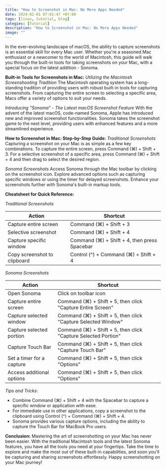 ```yaml
---
title: "How to Screenshot in Mac: No More Apps Needed"
date: 2024-02-01 07:01:47 +07:00
tags: [linux, tutorial, blog]
categies: [Tutorial]
description: "How to Screenshot in Mac: No More Apps Needed"
image: ""
---
```


In the ever-evolving landscape of macOS, the ability to capture screenshots is an essential skill for every Mac user. Whether you're a seasoned Mac enthusiast or a newcomer to the world of Macintosh, this guide will walk you through the built-in tools for taking screenshots on your Mac, with a special focus on the latest addition - Sonoma.

**Built-in Tools for Screenshots in Mac:**
*Utilizing the Macintosh Screenshooting Tradition*
The Macintosh operating system has a long-standing tradition of providing users with robust built-in tools for capturing screenshots. From capturing the entire screen to selecting a specific area, Macs offer a variety of options to suit your needs.

*Introducing "Sonoma" - The Latest macOS Screenshot Feature*
With the advent of the latest macOS, code-named Sonoma, Apple has introduced new and improved screenshot functionalities. Sonoma takes the screenshot game to the next level, providing users with enhanced features and a more streamlined experience.

**How to Screenshot in Mac: Step-by-Step Guide:**
*Traditional Screenshots*
Capturing a screenshot on your Mac is as simple as a few key combinations. To capture the entire screen, press Command (⌘) + Shift + 3. For a selective screenshot of a specific area, press Command (⌘) + Shift + 4 and then drag to select the desired region.

*Sonoma Screenshots*
Access Sonoma through the Mac toolbar by clicking on the screenshot icon. Explore advanced options such as capturing specific windows or using the timer for delayed screenshots. Enhance your screenshots further with Sonoma's built-in markup tools.

**Cheatsheet for Quick Reference:**

*Traditional Screenshots*

| Action                      | Shortcut                      |
| --------------------------- | ----------------------------- |
| Capture entire screen       | Command (⌘) + Shift + 3       |
| Selective screenshot        | Command (⌘) + Shift + 4       |
| Capture specific window     | Command (⌘) + Shift + 4, then press Spacebar |
| Copy screenshot to clipboard| Control (^) + Command (⌘) + Shift + 4 |

*Sonoma Screenshots*

| Action                      | Shortcut                      |
| --------------------------- | ----------------------------- |
| Open Sonoma                 | Click on toolbar icon         |
| Capture entire screen       | Command (⌘) + Shift + 5, then click "Capture Entire Screen" |
| Capture selected window     | Command (⌘) + Shift + 5, then click "Capture Selected Window" |
| Capture selected portion    | Command (⌘) + Shift + 5, then click "Capture Selected Portion" |
| Capture Touch Bar           | Command (⌘) + Shift + 5, then click "Capture Touch Bar" |
| Set a timer for a capture   | Command (⌘) + Shift + 5, then click "Options" |
| Access additional options   | Command (⌘) + Shift + 5, then click "Options" |

*Tips and Tricks:*
- Combine Command (⌘) + Shift + 4 with the Spacebar to capture a specific window or application with ease.
- For immediate use in other applications, copy a screenshot to the clipboard using Control (^) + Command (⌘) + Shift + 4.
- Sonoma provides various capture options, including the ability to capture the Touch Bar for MacBook Pro users.


**Conclusion:**
Mastering the art of screenshotting on your Mac has never been easier. With the traditional Macintosh tools and the latest Sonoma features, you have all the tools you need at your fingertips. Take the time to explore and make the most out of these built-in capabilities, and soon you'll be capturing and sharing screenshots effortlessly. Happy screenshotting on your Mac journey!